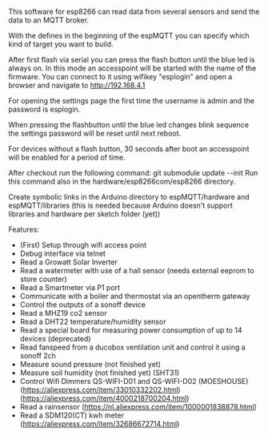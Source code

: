 This software for esp8266 can read data from several sensors and send the
data to an MQTT broker.

With the defines in the beginning of the espMQTT you can specify which kind
of target you want to build.

After first flash via serial you can press the flash button until the
blue led is always on. In this mode an accesspoint will be started with
the name of the firmware. You can connect to it using wifikey "esplogin" 
and open a browser and navigate to http://192.168.4.1

For opening the settings page the first time the username is admin and the
password is esplogin.

When pressing the flashbutton until the blue led changes blink sequence the
settings password will be reset until next reboot.

For devices without a flash button, 30 seconds after boot an accesspoint
will be enabled for a period of time.

After checkout run the following command: git submodule update --init
Run this command also in the hardware/esp8266com/esp8266 directory.

Create symbolic links in the Arduino directory to espMQTT/hardware and
espMQTT/libraries (this is needed because Arduino doesn't support libraries
and hardware per sketch folder (yet))

Features:
- (First) Setup through wifi access point
- Debug interface via telnet
- Read a Growatt Solar Inverter
- Read a watermeter with use of a hall sensor (needs external eeprom to store counter)
- Read a Smartmeter via P1 port
- Communicate with a boiler and thermostat via an opentherm gateway
- Control the outputs of a sonoff device
- Read a MHZ19 co2 sensor
- Read a DHT22 temperature/humidity sensor
- Read a special board for measuring power consumption of up to 14 devices (deprecated)
- Read fanspeed from a ducobox ventilation unit and control it using a sonoff 2ch
- Measure sound pressure (not finished yet)
- Measure soil humidity (not finished yet) (SHT31)
- Control Wifi Dimmers QS-WIFI-D01 and QS-WIFI-D02 (MOESHOUSE) (https://aliexpress.com/item/33010332202.html) (https://aliexpress.com/item/4000218700204.html)
- Read a rainsensor (https://nl.aliexpress.com/item/1000001838878.html)
- Read a SDM120(CT) kwh meter (https://aliexpress.com/item/32686672714.html)